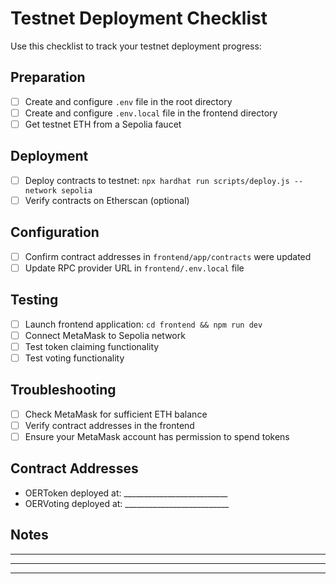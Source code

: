 # Testnet Deployment Checklist

Use this checklist to track your testnet deployment progress:

## Preparation
- [ ] Create and configure `.env` file in the root directory
- [ ] Create and configure `.env.local` file in the frontend directory
- [ ] Get testnet ETH from a Sepolia faucet

## Deployment
- [ ] Deploy contracts to testnet: `npx hardhat run scripts/deploy.js --network sepolia`
- [ ] Verify contracts on Etherscan (optional)

## Configuration
- [ ] Confirm contract addresses in `frontend/app/contracts` were updated
- [ ] Update RPC provider URL in `frontend/.env.local` file

## Testing
- [ ] Launch frontend application: `cd frontend && npm run dev`
- [ ] Connect MetaMask to Sepolia network
- [ ] Test token claiming functionality
- [ ] Test voting functionality

## Troubleshooting
- [ ] Check MetaMask for sufficient ETH balance
- [ ] Verify contract addresses in the frontend
- [ ] Ensure your MetaMask account has permission to spend tokens

## Contract Addresses
- OERToken deployed at: __________________________
- OERVoting deployed at: __________________________

## Notes
_______________________________________________________
_______________________________________________________
_______________________________________________________
